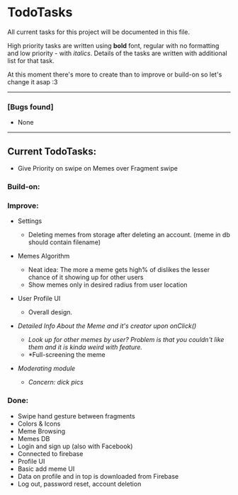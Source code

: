 # TodoTasks
All current tasks for this project will be documented in this file.

High priority tasks are written using **bold** font, regular with no formatting and low priority - with *italics*. Details of the tasks are written with additional list for that task.

At this moment there's more to create than to improve or build-on so let's change it asap :3

___________________________________

### [Bugs found]
- None

___________________________________

## Current TodoTasks:
- Give Priority on swipe on Memes over Fragment swipe

### Build-on:


### Improve:

- Settings
	- Deleting memes from storage after deleting an account. (meme in db should contain filename)

- Memes Algorithm
	- Neat idea: The more a meme gets high% of dislikes the lesser chance of it showing up for other users 
	- Show memes only in desired radius from user location

- User Profile UI
	- Overall design.	
	
- *Detailed Info About the Meme and it's creator upon onClick()*
	- *Look up for other memes by user? Problem is that you couldn't like them and it is kinda weird with <more than one like needed to match> feature.*
	- *Full-screening the meme
	
- *Moderating module*
	- *Concern: dick pics*

### Done:
- Swipe hand gesture between fragments
- Colors & Icons
- Meme Browsing
- Memes DB
- Login and sign up (also with Facebook)
- Connected to firebase
- Profile UI
- Basic add meme UI
- Data on profile and in top is downloaded from Firebase
- Log out, password reset, account deletion
